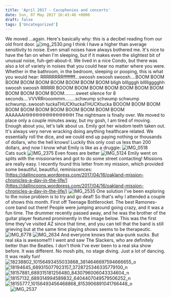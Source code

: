 ```yaml
---
title: 'April 2017 - Cacophonies and concerts'
date: Sun, 07 May 2017 16:43:46 +0000
draft: false
tags: ['Uncategorized']
---
```


We moved ...again. Here's basically why: this is a decibel reading from our old front door. ![img_2530.png](https://dallincoons.files.wordpress.com/2017/04/img_2530-e1494175390130.png?w=747) I think I have a higher than average sensitivity to noise. Even small noises have always bothered me. It's nice to have the fan on when I'm sleeping, but if it makes even the slightest bit of unusual noise, fuh-get-about-it. We lived in a nice Condo, but there was also a lot of variety in noises that you could hear no matter where you were. Whether in the bathroom, in the bedroom, sleeping or pooping, this is what you would hear: RRRRRRRRffffffff...swoosh swoosh swoosh....BOOM BOOM BOOM BOOM BOOM BOOM BOOM BOOM BOOM bllgh blllgggh blllllgggghh swoosh swoosh RRRRR BOOOM BOOM BOOM BOOM BOOM BOOM BOOM BOOM BOOM BOOM BOOM.........sweet silence for 8 seconds....VVVRRrooommm........schwump schwump schwump schwump..swoosh tuckaTHUCKtuckaTHUCKtucka BOOOM BOOM BOOM BOOM BOOM BOOM BOOM BOOM BOOM BOOM BOOM AAAAAAHHHHHHHHHHHHHHH The nightmare is finally over. We moved to place only a couple minutes away, but my gosh, I am tired of moving. Enough about you, let's talk about us. Emily got her wisdom teeth taken out. It's always very nerve wracking doing anything healthcare related. We essentially roll the dice, and we could end up paying nothing or thousands of dollars, who the hell knows! Luckily this only cost us less than 200 dollars, and now I know what Emily is like as a druggie: ![IMG_0518](https://dallincoons.files.wordpress.com/2017/04/img_0518.jpg) Cats suck ![IMG_2375](https://dallincoons.files.wordpress.com/2017/04/img_2375.jpg) Even foxes are better ![IMG_5124](https://dallincoons.files.wordpress.com/2017/04/img_5124.jpg) Emily went on splits with the missionaries and got to do some street contacting! Missions are really easy. I recently found this letter from my mission, which provided some beautiful, beautiful, reminiscences: [https://dallincoons.wordpress.com/2017/04/16/oakland-mission-chronicles-a-day-in-the-life/](https://dallincoons.wordpress.com/2017/04/16/oakland-mission-chronicles-a-day-in-the-life/) ![IMG_2535](https://dallincoons.files.wordpress.com/2017/04/img_2535.jpg) One solution I've been exploring to the noise problem is to try and go deaf! So that's why I attended a couple of shows this month. First off Teenage Bottlerocket. The best Ramones-core band out there! People were jumping around going crazy, and it was a fun time. The drummer recently passed away, and he was the brother of the guitar player featured prominently in the image below. This was the first time they've visited AZ since that time, and you can tell that the band is still grieving but at the same time playing shows seems to be therapeutic. ![IMG_6778](https://dallincoons.files.wordpress.com/2017/04/img_6778.jpg) ![IMG_2634](https://dallincoons.files.wordpress.com/2017/04/img_2634.jpg) And everyone knows that ska-punk sucks. But real ska is awesome!!! I went and saw The Slackers, who are definitely better than the Beatles. I don't think I've ever been to a real ska show before. It was different. No mosh pits, no stage diving. Just a lot of dancing. It was really fun! ![18238802_10156493455033868_3814646697594666655_o](https://dallincoons.files.wordpress.com/2017/04/18238802_10156493455033868_3814646697594666655_o.jpg)![18194645_689315077923157_3728725346335779100_n](https://dallincoons.files.wordpress.com/2017/04/18194645_689315077923157_3728725346335779100_n.jpg)![18157881_689315181256480_8430796006043334604_n](https://dallincoons.files.wordpress.com/2017/04/18157881_689315181256480_8430796006043334604_n.jpg)![18157132_689314994589832_6404407049579506252_n](https://dallincoons.files.wordpress.com/2017/04/18157132_689314994589832_6404407049579506252_n.jpg)![18155777_10156493456468868_8153906891041766448_o](https://dallincoons.files.wordpress.com/2017/04/18155777_10156493456468868_8153906891041766448_o.jpg)                               ![IMG_2537](https://dallincoons.files.wordpress.com/2017/04/img_2537.jpg)